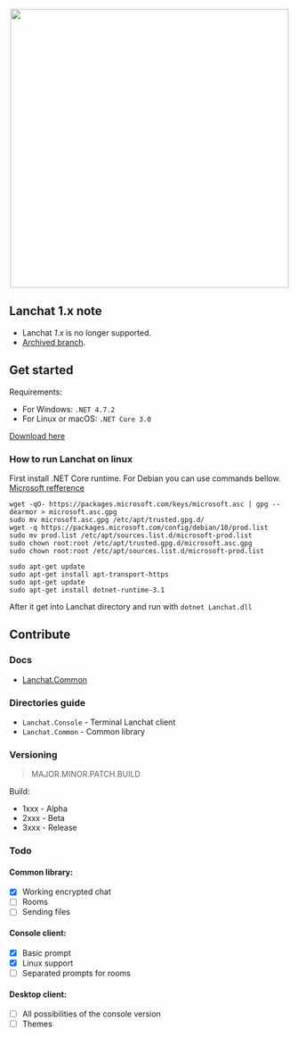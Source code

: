<p align="center">
<img src="https://www.tofu.ovh/files/lanchat2_logo.png" width="500">
</p>


## Lanchat 1.x note
* Lanchat *1.x* is no longer supported.
* [Archived branch](https://github.com/tofudd/lanchat/tree/1.x).

## Get started

Requirements:

* For Windows: `.NET 4.7.2`
* For Linux or macOS: `.NET Core 3.0`

[Download here](https://github.com/tofudd/lanchat/releases)

### How to run Lanchat on linux

First install .NET Core runtime. For Debian you can use commands bellow.
[Microsoft refference](https://docs.microsoft.com/en-us/dotnet/core/install/)

```
wget -qO- https://packages.microsoft.com/keys/microsoft.asc | gpg --dearmor > microsoft.asc.gpg
sudo mv microsoft.asc.gpg /etc/apt/trusted.gpg.d/
wget -q https://packages.microsoft.com/config/debian/10/prod.list
sudo mv prod.list /etc/apt/sources.list.d/microsoft-prod.list
sudo chown root:root /etc/apt/trusted.gpg.d/microsoft.asc.gpg
sudo chown root:root /etc/apt/sources.list.d/microsoft-prod.list

sudo apt-get update
sudo apt-get install apt-transport-https
sudo apt-get update
sudo apt-get install dotnet-runtime-3.1
```

After it get into Lanchat directory and run with `dotnet Lanchat.dll`


## Contribute

### Docs
* [Lanchat.Common](https://github.com/tofudd/lanchat/blob/master/docs/Lanchat.Common.md)

### Directories guide
* `Lanchat.Console` - Terminal Lanchat client
* `Lanchat.Common` - Common library

### Versioning
>MAJOR.MINOR.PATCH.BUILD

Build:
* 1xxx - Alpha
* 2xxx - Beta
* 3xxx - Release

### Todo
#### Common library:
- [x] Working encrypted chat
- [ ] Rooms
- [ ] Sending files

#### Console client:
- [x] Basic prompt
- [x] Linux support
- [ ] Separated prompts for rooms

#### Desktop client:
- [ ] All possibilities of the console version
- [ ] Themes